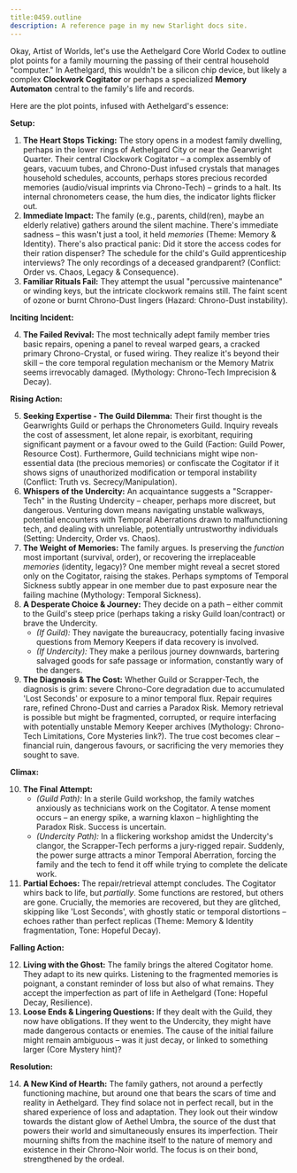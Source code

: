 ```yaml
---
title:0459.outline
description: A reference page in my new Starlight docs site.
---
```

Okay, Artist of Worlds, let's use the Aethelgard Core World Codex to outline plot points for a family mourning the passing of their central household "computer." In Aethelgard, this wouldn't be a silicon chip device, but likely a complex **Clockwork Cogitator** or perhaps a specialized **Memory Automaton** central to the family's life and records.

Here are the plot points, infused with Aethelgard's essence:

**Setup:**

1.  **The Heart Stops Ticking:** The story opens in a modest family dwelling, perhaps in the lower rings of Aethelgard City or near the Gearwright Quarter. Their central Clockwork Cogitator – a complex assembly of gears, vacuum tubes, and Chrono-Dust infused crystals that manages household schedules, accounts, perhaps stores precious recorded memories (audio/visual imprints via Chrono-Tech) – grinds to a halt. Its internal chronometers cease, the hum dies, the indicator lights flicker out.
2.  **Immediate Impact:** The family (e.g., parents, child(ren), maybe an elderly relative) gathers around the silent machine. There's immediate sadness – this wasn't just a tool, it held *memories* (Theme: Memory & Identity). There's also practical panic: Did it store the access codes for their ration dispenser? The schedule for the child's Guild apprenticeship interviews? The only recordings of a deceased grandparent? (Conflict: Order vs. Chaos, Legacy & Consequence).
3.  **Familiar Rituals Fail:** They attempt the usual "percussive maintenance" or winding keys, but the intricate clockwork remains still. The faint scent of ozone or burnt Chrono-Dust lingers (Hazard: Chrono-Dust instability).

**Inciting Incident:**

4.  **The Failed Revival:** The most technically adept family member tries basic repairs, opening a panel to reveal warped gears, a cracked primary Chrono-Crystal, or fused wiring. They realize it's beyond their skill – the core temporal regulation mechanism or the Memory Matrix seems irrevocably damaged. (Mythology: Chrono-Tech Imprecision & Decay).

**Rising Action:**

5.  **Seeking Expertise - The Guild Dilemma:** Their first thought is the Gearwrights Guild or perhaps the Chronometers Guild. Inquiry reveals the cost of assessment, let alone repair, is exorbitant, requiring significant payment or a favour owed to the Guild (Faction: Guild Power, Resource Cost). Furthermore, Guild technicians might wipe non-essential data (the precious memories) or confiscate the Cogitator if it shows signs of unauthorized modification or temporal instability (Conflict: Truth vs. Secrecy/Manipulation).
6.  **Whispers of the Undercity:** An acquaintance suggests a "Scrapper-Tech" in the Rusting Undercity – cheaper, perhaps more discreet, but dangerous. Venturing down means navigating unstable walkways, potential encounters with Temporal Aberrations drawn to malfunctioning tech, and dealing with unreliable, potentially untrustworthy individuals (Setting: Undercity, Order vs. Chaos).
7.  **The Weight of Memories:** The family argues. Is preserving the *function* most important (survival, order), or recovering the irreplaceable *memories* (identity, legacy)? One member might reveal a secret stored only on the Cogitator, raising the stakes. Perhaps symptoms of Temporal Sickness subtly appear in one member due to past exposure near the failing machine (Mythology: Temporal Sickness).
8.  **A Desperate Choice & Journey:** They decide on a path – either commit to the Guild's steep price (perhaps taking a risky Guild loan/contract) or brave the Undercity.
    *   *(If Guild):* They navigate the bureaucracy, potentially facing invasive questions from Memory Keepers if data recovery is involved.
    *   *(If Undercity):* They make a perilous journey downwards, bartering salvaged goods for safe passage or information, constantly wary of the dangers.
9.  **The Diagnosis & The Cost:** Whether Guild or Scrapper-Tech, the diagnosis is grim: severe Chrono-Core degradation due to accumulated 'Lost Seconds' or exposure to a minor temporal flux. Repair requires rare, refined Chrono-Dust and carries a Paradox Risk. Memory retrieval is possible but might be fragmented, corrupted, or require interfacing with potentially unstable Memory Keeper archives (Mythology: Chrono-Tech Limitations, Core Mysteries link?). The true cost becomes clear – financial ruin, dangerous favours, or sacrificing the very memories they sought to save.

**Climax:**

10. **The Final Attempt:**
    *   *(Guild Path):* In a sterile Guild workshop, the family watches anxiously as technicians work on the Cogitator. A tense moment occurs – an energy spike, a warning klaxon – highlighting the Paradox Risk. Success is uncertain.
    *   *(Undercity Path):* In a flickering workshop amidst the Undercity's clangor, the Scrapper-Tech performs a jury-rigged repair. Suddenly, the power surge attracts a minor Temporal Aberration, forcing the family and the tech to fend it off while trying to complete the delicate work.
11. **Partial Echoes:** The repair/retrieval attempt concludes. The Cogitator whirs back to life, but *partially*. Some functions are restored, but others are gone. Crucially, the memories are recovered, but they are glitched, skipping like 'Lost Seconds', with ghostly static or temporal distortions – echoes rather than perfect replicas (Theme: Memory & Identity fragmentation, Tone: Hopeful Decay).

**Falling Action:**

12. **Living with the Ghost:** The family brings the altered Cogitator home. They adapt to its new quirks. Listening to the fragmented memories is poignant, a constant reminder of loss but also of what remains. They accept the imperfection as part of life in Aethelgard (Tone: Hopeful Decay, Resilience).
13. **Loose Ends & Lingering Questions:** If they dealt with the Guild, they now have obligations. If they went to the Undercity, they might have made dangerous contacts or enemies. The cause of the initial failure might remain ambiguous – was it just decay, or linked to something larger (Core Mystery hint)?

**Resolution:**

14. **A New Kind of Hearth:** The family gathers, not around a perfectly functioning machine, but around one that bears the scars of time and reality in Aethelgard. They find solace not in perfect recall, but in the shared experience of loss and adaptation. They look out their window towards the distant glow of Aethel Umbra, the source of the dust that powers their world and simultaneously ensures its imperfection. Their mourning shifts from the machine itself to the nature of memory and existence in their Chrono-Noir world. The focus is on their bond, strengthened by the ordeal.